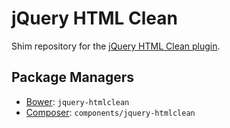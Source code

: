 jQuery HTML Clean
=================

Shim repository for the [jQuery HTML Clean plugin](https://code.google.com/p/jquery-clean/).

Package Managers
----------------

* [Bower](http://twitter.github.com/bower/): `jquery-htmlclean`
* [Composer](https://packagist.org/packages/components/jquery-htmlclean): `components/jquery-htmlclean`
